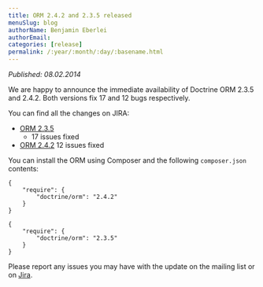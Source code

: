 ```yaml
---
title: ORM 2.4.2 and 2.3.5 released
menuSlug: blog
authorName: Benjamin Eberlei 
authorEmail: 
categories: [release]
permalink: /:year/:month/:day/:basename.html
---
```

*Published: 08.02.2014*

We are happy to announce the immediate availability of Doctrine ORM
2.3.5 and 2.4.2. Both versions fix 17 and 12 bugs respectively.

You can find all the changes on JIRA:

-   [ORM
    2.3.5](http://www.doctrine-project.org/jira/browse/DDC/fixforversion/10521)
    - 17 issues fixed
-   [ORM
    2.4.2](http://www.doctrine-project.org/jira/browse/DDC/fixforversion/10621)
    12 issues fixed

You can install the ORM using Composer and the following `composer.json`
contents:

~~~~ {.sourceCode .json}
{
    "require": {
        "doctrine/orm": "2.4.2"
    }
}
~~~~

~~~~ {.sourceCode .json}
{
    "require": {
        "doctrine/orm": "2.3.5"
    }
}
~~~~

Please report any issues you may have with the update on the mailing
list or on [Jira](http://www.doctrine-project.org/jira).
